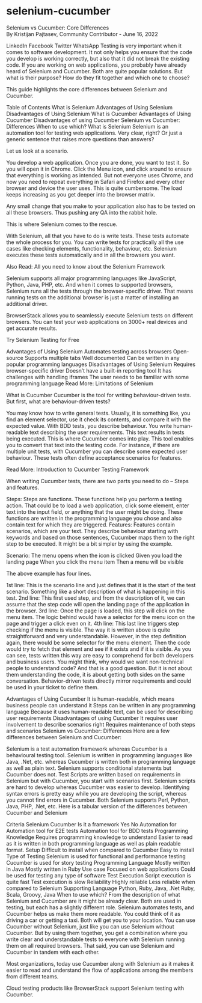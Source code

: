 # selenium-cucumber
Selenium vs Cucumber: Core Differences    
By Kristijan Pajtasev, Community Contributor - June 16, 2022

LinkedIn Facebook Twitter WhatsApp
Testing is very important when it comes to software development. It not only helps you ensure that the code you develop is working correctly, but also that it did not break the existing code. If you are working on web applications, you probably have already heard of Selenium and Cucumber. Both are quite popular solutions. But what is their purpose? How do they fit together and which one to choose? 

This guide highlights the core differences between Selenium and Cucumber. 

Table of Contents
What is Selenium
Advantages of Using Selenium
Disadvantages of Using Selenium
What is Cucumber
Advantages of Using Cucumber
Disadvantages of using Cucumber 
Selenium vs Cucumber: Differences
When to use which?
What is Selenium
Selenium is an automation tool for testing web applications. Very clear, right? Or just a generic sentence that raises more questions than answers?  

Let us look at a scenario. 

You develop a web application. Once you are done, you want to test it. So you will open it in Chrome. Click the Menu icon, and click around to ensure that everything is working as intended. But not everyone uses Chrome, and now you need to repeat everything in Safari and Firefox and every other browser and device the user uses. This is quite cumbersome. The load keeps increasing as you get deeper into the browser matrix.

Any small change that you make to your application also has to be tested on all these browsers. Thus pushing any QA into the rabbit hole.

This is where Selenium comes to the rescue. 

With Selenium, all that you have to do is write tests. These tests automate the whole process for you. You can write tests for practically all the use cases like checking elements, functionality, behaviour, etc. Selenium executes these tests automatically and in all the browsers you want. 

Also Read: All you need to know about the Selenium Framework

Selenium supports all major programming languages like JavaScript, Python, Java, PHP, etc. And when it comes to supported browsers, Selenium runs all the tests through the browser-specific driver. That means running tests on the additional browser is just a matter of installing an additional driver.  

BrowserStack allows you to seamlessly execute Selenium tests on different browsers. You can test your web applications on 3000+ real devices and get accurate results.

Try Selenium Testing for Free

Advantages of Using Selenium
Automates testing across browsers
Open-source
Supports multiple tabs
Well documented
Can be written in any popular programming languages 
Disadvantages of Using Selenium
Requires browser-specific driver
Doesn’t have a built-in reporting tool
It has challenges with handling iframes 
The user needs to be familiar with some programming language
Read More: Limitations of Selenium

What is Cucumber
Cucumber is the tool for writing behaviour-driven tests. But first, what are behaviour-driven tests?

You may know how to write general tests. Usually, it is something like, you find an element selector, use it check its contents, and compare it with the expected value. With BDD tests, you describe behaviour. You write human-readable text describing the user requirements. This text results in tests being executed. This is where Cucumber comes into play. This tool enables you to convert that text into the testing code. For instance, if there are multiple unit tests, with Cucumber you can describe some expected user behaviour. These tests often define acceptance scenarios for features.

Read More: Introduction to Cucumber Testing Framework

When writing Cucumber tests, there are two parts you need to do –  Steps and features.

Steps: Steps are functions. These functions help you perform a testing action. That could be to load a web application, click some element, enter text into the input field, or anything that the user might be doing. These functions are written in the programming language you chose and also contain text for which they are triggered.
Features: Features contain scenarios, which are your text. They describe behaviour starting with keywords and based on those sentences, Cucumber maps them to the right step to be executed.
It might be a bit simpler by using the example. 

Scenario: The menu opens when the icon is clicked
Given you load the landing page
When you click the menu item
Then a menu will be visible

The above example has four lines. 

1st line: This is the scenario line and just defines that it is the start of the test scenario. Something like a short description of what is happening in this test.
2nd line: This first used step, and from the description of it, we can assume that the step code will open the landing page of the application in the browser.
3rd line: Once the page is loaded, this step will click on the menu item. The logic behind would have a selector for the menu icon on the page and trigger a click even on it.
4th line: This last line triggers step checking if the menu is visible. The way it is written above is quite straightforward and very understandable. However, in the step definition again, there would be some selector for the menu element. Then the code would try to fetch that element and see if it exists and if it is visible.
As you can see, tests written this way are easy to comprehend for both developers and business users. You might think, why would we want non-technical people to understand code? And that is a good question. But it is not about them understanding the code, it is about getting both sides on the same conversation. Behavior-driven tests directly mirror requirements and could be used in your ticket to define them.

Advantages of Using Cucumber
It is human-readable, which means business people can understand it
Steps can be written in any programming language
Because it uses human-readable text, can be used for describing user requirements
Disadvantages of using Cucumber 
It requires user involvement to describe scenarios right
Requires maintenance of both steps and scenarios
Selenium vs Cucumber: Differences
Here are a few differences between Selenium and Cucumber:

Selenium is a test automation framework whereas Cucumber is a behavioural testing tool.
Selenium is written in programming languages like Java, .Net, etc. whereas Cucumber is written both in programming language as well as plain text.
Selenium supports conditional statements but Cucumber does not.
Test Scripts are written based on requirements in Selenium but with Cucumber, you start with scenarios first.
Selenium scripts are hard to develop whereas Cucumber was easier to develop.
Identifying syntax errors is pretty easy while you are developing the script, whereas you cannot find errors in Cucumber.
Both Selenium supports Perl, Python, Java, PHP, .Net, etc.
Here is a tabular version of the differences between Cucumber and Selenium 

Criteria	Selenium	Cucumber
Is it a framework	Yes	No
Automation for	Automation tool for E2E tests	Automation tool for BDD tests
Programming Knowledge	Requires programming knowledge to understand	Easier to read as it is written in both programming language as well as plain readable format.
Setup	Difficult to install when compared to Cucumber	Easy to install
Type of Testing	Selenium is used for functional and performance testing	Cucumber is used for story testing
Programming Language	Mostly written in Java	Mostly written in Ruby
Use case	Focused on web applications	Could be used for testing any type of software
Test Execution	Script execution is quite fast	Test execution is slow
Reliability 	Highly reliable	Less reliable when compared to Selenium
Supporting Language	Python, Ruby, Java, .Net	Ruby, Scala, Groovy, Java
When to use which?
From the description of what Selenium and Cucumber are it might be already clear. Both are used in testing, but each has a slightly different role. Selenium automates tests, and Cucumber helps us make them more readable. You could think of it as driving a car or getting a taxi. Both will get you to your location. You can use Cucumber without Selenium, just like you can use Selenium without Cucumber. But by using them together, you get a combination where you write clear and understandable tests to everyone with Selenium running them on all required browsers. That said, you can use Selenium and Cucumber in tandem with each other. 

Most organizations, today use Cucumber along with Selenium as it makes it easier to read and understand the flow of applications among the members from different teams. 

Cloud testing products like BrowserStack support Selenium testing with Cucumber.
